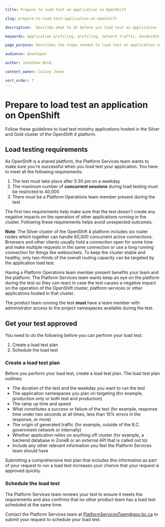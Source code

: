 ```yaml
---
title: Prepare to load test an application on OpenShift

slug: prepare-to-load-test-application-on-openshift

description:  Describe what to do before you load test an application

keywords: application profiling, profiling, network traffic, bandwidth, resiliency, HA, high availability, failover, testing, guidelines, silver, gold, OpenShift, load test, application

page_purpose: Describes the steps needed to load test an application in OpenShift. Provides further information on what developers need to do before and to schedule a test.

audience: developer

author: Jonathan Bond

content_owner: Cailey Jones

sort_order: 7
---
```


# Prepare to load test an application on OpenShift
Follow these guidelines to load test ministry applications hosted in the Silver and Gold cluster of the OpenShift 4 platform.

## Load testing requirements

As OpenShift is a shared platform, the Platform Services team wants to make sure you're successful when you load test your application. You have to meet all the following requirements:

1. The test must take place after 5:30 pm on a weekday
1. The maximum number of **concurrent sessions** during load testing must be restricted to 40,000
1. There must be a Platform Operations team member present during the test

The first two requirements help make sure that the test doesn't create any negative impacts on the operation of other applications running in the cluster. Following these requirements helps avoid unexpected outcomes.

**Note**: The Silver cluster of the OpenShift 4 platform includes six router nodes which together can handle 60,000 concurrent active connections. Browsers and other clients usually hold a connection open for some time and make multiple requests in the same connection or use a long running connection for things like websockets. To keep the cluster stable and healthy, only two-thirds of the overall routing capacity can be targeted by the application load test.

Having a Platform Operations team member present benefits your team and the platform. The Platform Services team wants keep an eye on the platform during the test so they can react in case the test causes a negative impact on the operation of the OpenShift cluster, platform services or other applications hosted in that cluster.

The product team running the test **must** have a team member with administrator access to the project namespaces available during the test.

## Get your test approved
You need to do the following before you can perform your load test:

1. Create a load test plan
2. Schedule the load test

### Create a load test plan
Before you perform your load test, create a load test plan. The load test plan outlines:

* The duration of the test and the weekday you want to run the test
* The application namespaces you plan on targeting (for example, production only or both test and production)
* The ramp up time and speed
* What constitutes a success or failure of the test (for example, response time under two seconds at all times, less than 10% errors in the response,  or more)
* The origin of generated traffic (for example, outside of the B.C. government network or internally)
* Whether application relies on anything off cluster (for example, a backend database in ZoneB or an external API that is called out to)
* Include any other relevant information you feel the Platform Services team should have

Submitting a comprehensive test plan that includes this information as part of your request to run a load test increases your chance that your request is approved quickly.

### Schedule the load test
The Platform Services team reviews your test to ensure it meets the requirements and also confirms that no other product team has a load test scheduled at the same time.

Contact the Platform Services team at [PlatformServicesTeam@gov.bc.ca](mailto:PlatformServicesTeam@gov.bc.ca) to submit your request to schedule your load test.
